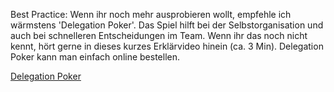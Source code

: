 Best Practice: Wenn ihr noch mehr ausprobieren wollt, empfehle ich wärmstens 'Delegation Poker'. Das Spiel hilft bei der Selbstorganisation und auch bei schnelleren Entscheidungen im Team. Wenn ihr das noch nicht kennt, hört gerne in dieses kurzes Erklärvideo hinein (ca. 3 Min). Delegation Poker kann man einfach online bestellen.

[Delegation Poker](https://www.youtube.com/watch?v=9NRlbygqchQ)